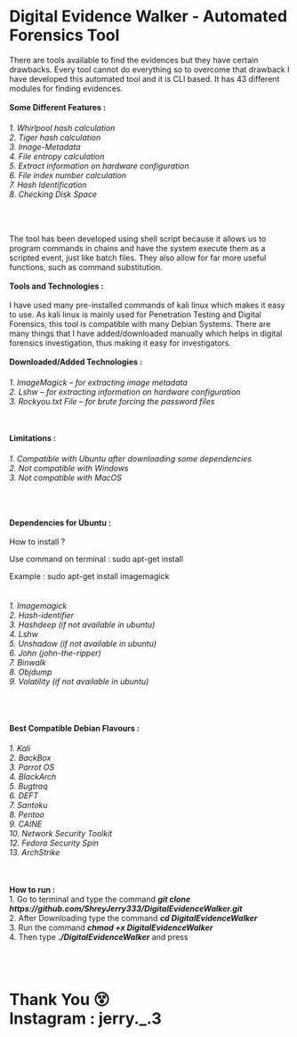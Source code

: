 # Digital Evidence Walker - Automated Forensics Tool

There are tools available to find the evidences but they have certain drawbacks. Every tool cannot do everything so to overcome that drawback I have developed this automated tool and it is CLI based. It has 43 different modules for finding evidences.
<br><br>
<b>Some Different Features :</b>
<br>
<h6><i>
1. Whirlpool hash calculation <br>
2. Tiger hash calculation <br>
3. Image-Metadata <br>
4. File entropy calculation <br>
5. Extract information on hardware configuration <br>
6. File index number calculation <br>
7. Hash Identification <br>
8. Checking Disk Space <br>
</i></h6><br>

The tool has been developed using shell script because it allows us to program commands in chains and have the system execute them as a scripted event, just like batch files. They also allow for far more useful functions, such as command substitution.
<br><br>
<b>Tools and Technologies :</b>
<br><br>
I have used many pre-installed commands of kali linux which makes it easy to use. As kali linux is mainly used for Penetration Testing and Digital Forensics, this tool is compatible with many Debian Systems. There are many things that I have added/downloaded manually which helps in digital forensics investigation, thus making it easy for investigators.
<br><br>
<b>Downloaded/Added Technologies :</b>
<br>
<h6>
1. ImageMagick – for extracting image metadata <br>
2. Lshw – for extracting information on hardware configuration <br>
3. Rockyou.txt File – for brute forcing the password files <br>
</h6>
<br>
<b>Limitations :</b>
<h6>
1. Compatible with Ubuntu after downloading some dependencies <br>
2. Not compatible with Windows <br>
3. Not compatible with MacOS <br>
</h6>
<br>

<b>Dependencies for Ubuntu :</b>
<br><br>
How to install ? <br>

Use command on terminal : sudo apt-get install <package-name> <br>

Example : sudo apt-get install imagemagick <br><br>
<h6>
1. Imagemagick <br>
2. Hash-identifier <br>
3. Hashdeep (if not available in ubuntu) <br>
4. Lshw <br>
5. Unshadow (if not available in ubuntu) <br>
6. John (john-the-ripper) <br>
7. Binwalk <br>
8. Objdump <br>
9. Volatility (if not available in ubuntu) <br>
</h6>
<br><br>
<b>Best Compatible Debian Flavours :</b>
<br>
<h6>
1. Kali <br>
2. BackBox <br>
3. Parrot OS <br>
4. BlackArch <br>
5. Bugtraq <br>
6. DEFT <br>
7. Santoku <br>
8. Pentoo <br>
9. CAINE <br>
10. Network Security Toolkit <br>
12. Fedora Security Spin <br>
13. ArchStrike
</h6>
<br>
<b>How to run :</b>
<br>
 1. Go to terminal and type the command <b><i>git clone https://github.com/ShreyJerry333/DigitalEvidenceWalker.git </b></i><br>
 2. After Downloading type the command <b><i>cd DigitalEvidenceWalker</b></i><br>
 3. Run the command <b><i>chmod +x DigitalEvidenceWalker</b></i><br>
 4. Then type <b><i>./DigitalEvidenceWalker</b></i> and press 
 
 <br><br><h1>
 <b>Thank You :dizzy_face:</b><br>
 <b>Instagram : jerry._.3<b><br>
  </h1>
